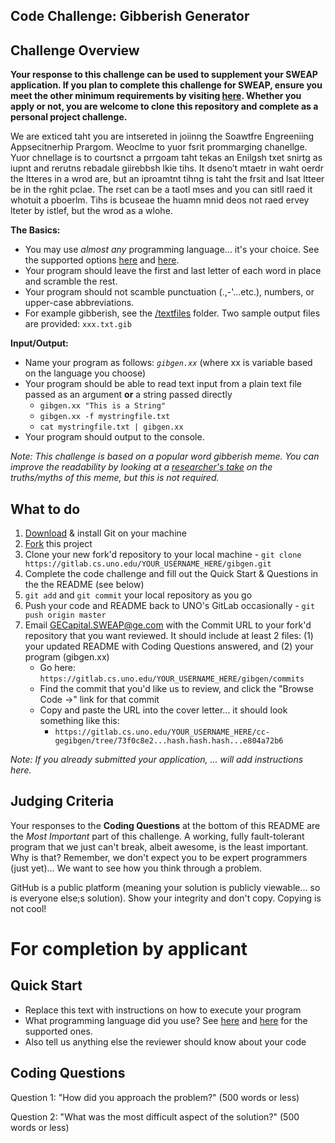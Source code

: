 **Code Challenge: Gibberish Generator**
---------------------------------------

Challenge Overview
------------------

**Your response to this challenge can be used to supplement your SWEAP application.  If you plan to complete this challenge for SWEAP, ensure you meet the other minimum requirements by visiting [here](http://gecapital.com/sweap "SWEAP Home Page").  Whether you apply or not, you are welcome to clone this repository and complete as a personal project challenge.**


We are exticed taht you are intsereted in joiinng the Soawtfre Engreeniing Appsecitnerhip Prargom.  Weoclme to yuor fsrit prommarging chanellge.  Yuor chnellage is to courtsnct a prrgoam taht tekas an Enilgsh txet snirtg as iupnt and rerutns rebadale giirebbsh lkie tihs.  It dseno’t mtaetr in waht oerdr the ltteres in a wrod are, but an iproamtnt tihng is taht the frsit and lsat ltteer be in the rghit pclae. The rset can be a taotl mses and you can sitll raed it whotuit a pboerlm.  Tihs is bcuseae the huamn mnid deos not raed ervey lteter by istlef, but the wrod as a wlohe.

**The Basics:**
* You may use *almost any* programming language... it's your choice.  See the supported options [here](https://compilr.com/features#language-support) and [here](http://ideone.com/).
* Your program should leave the first and last letter of each word in place and scramble the rest.
* Your program should not scamble punctuation (.,-'...etc.), numbers, or upper-case abbreviations.
* For example gibberish, see the [/textfiles](https://gitlab.cs.uno.edu/sweap/gibgen/tree/master/textfiles) folder.  Two sample output files are provided: `xxx.txt.gib`

**Input/Output:**
* Name your program as follows: _`gibgen.xx`_ (where xx is variable based on the language you choose)
* Your program should be able to read text input from a plain text file passed as an argument **or** a string passed directly
    * `gibgen.xx "This is a String"`
    * `gibgen.xx -f mystringfile.txt`
    * `cat mystringfile.txt | gibgen.xx`
* Your program should output to the console.

_Note: This challenge is based on a popular word gibberish meme. You can improve the readability by looking at a [researcher's take](http://www.mrc-cbu.cam.ac.uk/people/matt.davis/cmabridge/) on the truths/myths of this meme, but this is not required._

What to do
----------
1. [Download](http://git-scm.com/downloads) & install Git on your machine
2. [Fork](https://help.github.com/articles/fork-a-repo) this project
2. Clone your new fork'd repository to your local machine - `git clone https://gitlab.cs.uno.edu/YOUR_USERNAME_HERE/gibgen.git`
3. Complete the code challenge and fill out the Quick Start & Questions in the the README (see below)
4. `git add` and `git commit` your local repository as you go
4. Push your code and README back to UNO's GitLab occasionally - `git push origin master`
5. Email GECapital.SWEAP@ge.com with the Commit URL to your fork'd repository that you want reviewed. It should include at least 2 files: (1) your updated README with Coding Questions answered, and (2) your program (gibgen.xx)
   - Go here: `https://gitlab.cs.uno.edu/YOUR_USERNAME_HERE/gibgen/commits`
   - Find the commit that you'd like us to review, and click the "Browse Code ->" link for that commit
   - Copy and paste the URL into the cover letter... it should look something like this:
       - `https://gitlab.cs.uno.edu/YOUR_USERNAME_HERE/cc-gegibgen/tree/73f0c8e2...hash.hash.hash...e804a72b6`

_Note: If you already submitted your application, ... will add instructions here._

Judging Criteria
----------------

Your responses to the **Coding Questions** at the bottom of this README are the *Most Important* part of this challenge. A working, fully fault-tolerant program that we just can't break, albeit awesome, is the least important.  Why is that?  Remember, we don't expect you to be expert programmers (just yet)... We want to see how you think through a problem.  

GitHub is a public platform (meaning your solution is publicly viewable... so is everyone else;s solution).  Show your integrity and don't copy.  Copying is not cool!  

For completion by applicant
===========================

Quick Start
-----------

* Replace this text with instructions on how to execute your program
* What programming language did you use? See [here](https://compilr.com/features#language-support) and [here](http://ideone.com/) for the supported ones.
* Also tell us anything else the reviewer should know about your code


Coding Questions
----------------

Question 1: "How did you approach the problem?" (500 words or less)



Question 2: "What was the most difficult aspect of the solution?" (500 words or less)